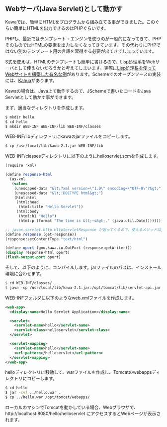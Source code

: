 ## Webサーバ(Java Servlet)として動かす

Kawaでは、簡単にHTMLをプログラムから組み立てる事ができました。このぐらい簡単にHTMLを出力できるのはPHPぐらいです。

PHPも、最近ではテンプレート・エンジンを使うのが一般的になってきて、PHPそのものではHTMLの要素を出力しなくなってきています。その代わりにPHPではない別のテンプレート用の言語を習得する必要が出てきてしまっています。

S式を使えば、HTMLのテンプレートも簡単に書けるので、Lisp処理系をWebサーバとして使えないだろうかと考えてしまいます。実際に[Lisp処理系を使ってWebサイトを構築した有名な例](https://practical-scheme.net/wiliki/wiliki.cgi?%E3%82%A6%E3%82%A7%E3%83%96%E3%83%99%E3%83%BC%E3%82%B9%E3%82%A2%E3%83%97%E3%83%AA%E3%82%B1%E3%83%BC%E3%82%B7%E3%83%A7%E3%83%B3%E3%81%AE%E3%81%9F%E3%82%81%E3%81%AELisp)があります。Schemeでのオープンソースの実装には、[Kahua](https://github.com/kahua)があります。

Kawaの場合は、Java上で動作するので、JSchemeで書いたコードをJava Servletとして動かす事ができます。

まず、適当なディレクトリを作成します。

```bash
$ mkdir hello
$ cd hello
$ mkdir WEB-INF WEB-INF/lib WEB-INF/classes
```
WEB-INF/libディレクトリにkawaのjarファイルをコピーします。

```bash
$ cp /usr/local/lib/kawa-2.1.jar WEB-INF/lib
```

WEB-INF/classesディレクトリに以下のようにhelloservlet.scmを作成します。
```scheme
(require 'xml)

(define response-html
  (as-xml
   (values
    (unescaped-data "&lt;?xml version=\"1.0\" encoding=\"UTF-8\"?&gt;")
    (unescaped-data "&lt;!DOCTYPE html&gt;")  
    (html:html
     (html:head
      (html:title "Hello Servlet"))
     (html:body
      (html:h1 "Hello")
      (html:p (format "The time is &lt;~s&gt;." (java.util.Date))))))))

;; javax.servlet.http.HttpServletResponse が返ってくるので、使えるメソッドはjavadoc参照
(define response (get-response))
(response:setContentType "text/html")

(define oport (gnu.kawa.io.OutPort (response:getWriter)))
(display response-html oport)
(flush-output-port oport)
```

そして、以下のように、コンパイルします。jarファイルのパスは、インストール環境に合わせます。

```scheme
$ cd WEB-INF/classes/
$ java -cp /usr/local/lib/kawa-2.1.jar:/opt/tomcat/lib/servlet-api.jar kawa.repl --servlet -C helloservlet.scm 
```

WEB-INFフォルダに以下のようなweb.xmlファイルを作成します。

```xml
<web-app>
  <display-name>Hello Servlet Application</display-name>

  <servlet>
    <servlet-name>hello</servlet-name>
    <servlet-class>helloservlet</servlet-class>
  </servlet>

  <servlet-mapping>
    <servlet-name>hello</servlet-name>
    <url-pattern>/helloservlet</url-pattern>
  </servlet-mapping>
</web-app>
```

helloディレクトリに移動して、warファイルを作成し、Tomcatのwebappsディレクトリにコピーします。

```bash
$ cd hello
$ jar -cvf ../hello.war .
$ cp ../hello.war /opt/tomcat/webapps/
```

ローカルのマシンでTomcatを動かしている場合、Webブラウザで、 http://localhost:8080/hello/helloservlet にアクセスするとWebページが表示されます。
